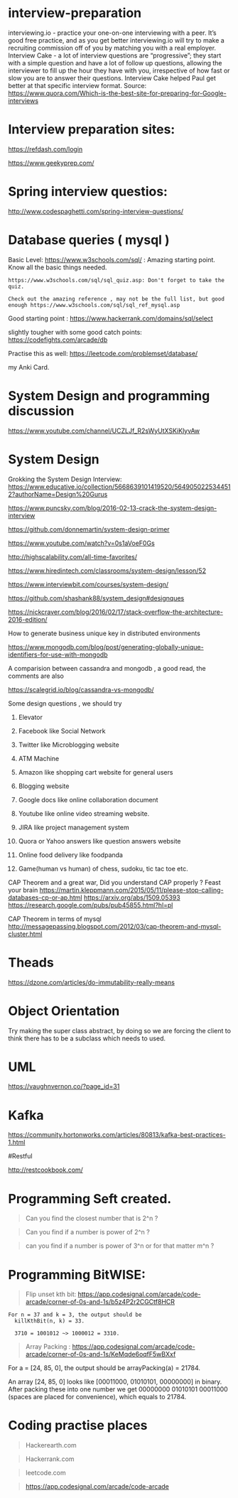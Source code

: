 # interview-preparation

interviewing.io - practice your one-on-one interviewing with a peer. It’s good free practice, and as you get better interviewing.io will try to make a recruiting commission off of you by matching you with a real employer.
Interview Cake - a lot of interview questions are “progressive”; they start with a simple question and have a lot of follow up questions, allowing the interviewer to fill up the hour they have with you, irrespective of how fast or slow you are to answer their questions. Interview Cake helped Paul get better at that specific interview format.
Source: https://www.quora.com/Which-is-the-best-site-for-preparing-for-Google-interviews


# Interview preparation sites:

https://refdash.com/login

https://www.geekyprep.com/

# Spring interview questios: 
   http://www.codespaghetti.com/spring-interview-questions/


# Database queries ( mysql )
  Basic Level:
    https://www.w3schools.com/sql/ : Amazing starting point. Know all the basic things needed.
    
    https://www.w3schools.com/sql/sql_quiz.asp: Don't forget to take the quiz.
    
    Check out the amazing reference , may not be the full list, but good enough https://www.w3schools.com/sql/sql_ref_mysql.asp
    
   
  Good starting point : https://www.hackerrank.com/domains/sql/select 
  
  slightly tougher with some good catch points: https://codefights.com/arcade/db
  
  Practise this as well: https://leetcode.com/problemset/database/
  
  my Anki Card.
  
# System Design and programming discussion 

https://www.youtube.com/channel/UCZLJf_R2sWyUtXSKiKlyvAw

# System Design


Grokking the System Design Interview: https://www.educative.io/collection/5668639101419520/5649050225344512?authorName=Design%20Gurus


https://www.puncsky.com/blog/2016-02-13-crack-the-system-design-interview

https://github.com/donnemartin/system-design-primer

https://www.youtube.com/watch?v=0s1aVoeF0Gs

http://highscalability.com/all-time-favorites/

https://www.hiredintech.com/classrooms/system-design/lesson/52

https://www.interviewbit.com/courses/system-design/

https://github.com/shashank88/system_design#designques

https://nickcraver.com/blog/2016/02/17/stack-overflow-the-architecture-2016-edition/


How to generate business unique key in distributed environments

https://www.mongodb.com/blog/post/generating-globally-unique-identifiers-for-use-with-mongodb

A comparision between cassandra and mongodb , a good read, the comments are also 

https://scalegrid.io/blog/cassandra-vs-mongodb/

Some design questions , we should try

1. Elevator

2. Facebook like Social Network

3. Twitter like Microblogging website

4. ATM Machine

5. Amazon like shopping cart website for general users

6. Blogging website

7. Google docs like online collaboration document

8. Youtube like online video streaming website.

9. JIRA like project management system

10. Quora or Yahoo answers like question answers website

11. Online food delivery like foodpanda

12. Game(human vs human) of chess, sudoku, tic tac toe etc.

CAP Theorem and a great war, Did you understand CAP properly ? Feast your brain 
   https://martin.kleppmann.com/2015/05/11/please-stop-calling-databases-cp-or-ap.html
   https://arxiv.org/abs/1509.05393
   https://research.google.com/pubs/pub45855.html?hl=pl
   
  CAP Theorem in terms of mysql 
  http://messagepassing.blogspot.com/2012/03/cap-theorem-and-mysql-cluster.html
   

# Theads 
  https://dzone.com/articles/do-immutability-really-means

# Object Orientation 

Try making the super class abstract, by doing so we are forcing the client to think there has to be a subclass which needs to used.

# UML

   https://vaughnvernon.co/?page_id=31

# Kafka

 https://community.hortonworks.com/articles/80813/kafka-best-practices-1.html
 
#Restful

http://restcookbook.com/

# Programming Seft created. 
> Can you find the closest number that is 2^n ? 

> Can you find if a number is power of 2^n ? 

> can you find if a number is power of 3^n or for that matter m^n ? 

# Programming BitWISE: 

> Flip unset kth bit: https://app.codesignal.com/arcade/code-arcade/corner-of-0s-and-1s/b5z4P2r2CGCtf8HCR

    For n = 37 and k = 3, the output should be
      killKthBit(n, k) = 33.

      3710 = 1001012 ~> 1000012 = 3310.

> Array Packing : https://app.codesignal.com/arcade/code-arcade/corner-of-0s-and-1s/KeMqde6oqfF5wBXxf
  
   For a = [24, 85, 0], the output should be
   arrayPacking(a) = 21784.

   An array [24, 85, 0] looks like [00011000, 01010101, 00000000] in binary.
   After packing these into one number we get 00000000 01010101 00011000 (spaces are placed for convenience), which equals to 21784.
 

# Coding practise places
> Hackerearth.com

> Hackerrank.com

> leetcode.com

> https://app.codesignal.com/arcade/code-arcade
> 

